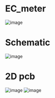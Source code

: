# EC_meter
![image](https://github.com/user-attachments/assets/4a031bec-71d6-4953-8d26-e01d9871f46a)

# Schematic 
![image](https://github.com/user-attachments/assets/0d7dd1d2-d93c-44a4-86a4-23719af049b9)

# 2D pcb 
![image](https://github.com/user-attachments/assets/6bcb2e41-acc6-4ad8-a73b-94a83702fbf0)
![image](https://github.com/user-attachments/assets/4c9f213e-a64b-4886-b17d-b886a538aee2)

